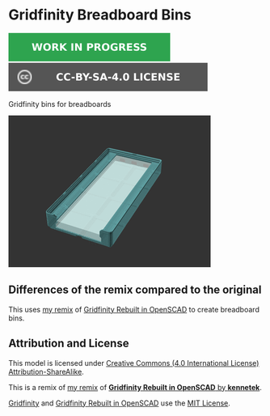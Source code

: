 # Gridfinity Breadboard Bins

![This model is a work in progress][work-in-progress-badge]
[![CC-BY-SA-4.0 license][license-badge]][license]

Gridfinity bins for breadboards

![Model render](images/readme/demo.gif)

## Differences of the remix compared to the original

This uses [my remix][rebuilt-bins-model] of
[Gridfinity Rebuilt in OpenSCAD][gridfinity-rebuilt-openscad]
to create breadboard bins.

## Attribution and License

This model is licensed under [Creative Commons (4.0 International License) Attribution-ShareAlike][license].

This is a remix of [my remix][rebuilt-bins-model] of
[**Gridfinity Rebuilt in OpenSCAD** by **kennetek**][gridfinity-rebuilt-openscad].

[Gridfinity][gridfinity] and
[Gridfinity Rebuilt in OpenSCAD][gridfinity-rebuilt-openscad]
use the [MIT License][gridfinity-license].

[gridfinity-license]: LICENSE.gridfinity
[gridfinity-rebuilt-openscad]: https://github.com/kennetek/gridfinity-rebuilt-openscad
[gridfinity]: https://www.youtube.com/watch?v=ra_9zU-mnl8
[license-badge]: /_static/license-badge-cc-by-sa-4.0.svg
[license]: http://creativecommons.org/licenses/by-sa/4.0/
[rebuilt-bins-model]: ../rebuilt-bins/
[work-in-progress-badge]: /_static/work-in-progress-badge.svg
